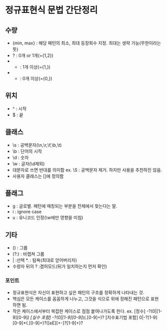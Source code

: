 # 정규표현식 문법 간단정리
## 수량
* {min, max} : 해당 패턴의 최소, 최대 등장회수 지정. 최대는 생략 가능(무한이라는 뜻)
* ? : 0개 or 1개(={1,2})
* + : 1개 이상(={1,})
* * : 0개 이상(={0,})

## 위치
* ^ : 시작
* $ : 끝

## 클래스
* \s : 공백문자(\n,\r,\f,\b,\t)
* \b : 단어의 시작
* \d : 숫자
* \w : 글자(\d제외)
* 대문자로 쓰면 반대를 의미함 ex. \S : 공백문자 제거. 하지만 사용을 추천하진 않음.
* 사용자 클래스는 []에 정의함

## 플래그
* g : 글로벌. 패턴에 매칭되는 부분을 전체에서 찾는다는 말.
* i : ignore case
* u : 유니코드 인정(\w에만 영향을 미침)

## 기타
* () : 그룹
* (?:) : 비캡쳐 그룹
* | :선택
*. : 탐욕(최대로 얻어버리자)
* 수량자 뒤의 ? :겸허모드(뒤가 일치하는지 먼저 확인)


### 포인트
* 정규표현식은 자신이 표현하고 싶은 패턴의 구조를 정확하게 나타내는 것.
* 핵심은 모든 케이스를 꼼꼼하게 나누고, 그것을 식으로 위에 정해진 패턴으로 표현하면 됨.
* 작은 케이스에서부터 복잡한 케이스로 점점 붙여나가도록 한다.
  ex. [정수] -?(0|[1-9][0-9]*)
      [실수 포함] -?(0|[1-9][0-9]*)(\.[0-9]+)?
      [지수표기법 포함] 0|-?[1-9][0-9]*(\.[0-9]+)?([eE][+-]?[1-9]+)?
